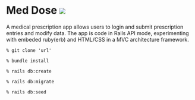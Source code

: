# Med Dose <img src= ![logo2](https://user-images.githubusercontent.com/25704348/234768015-2203b345-ebc7-4b02-9e5c-bc63ce63efa9.png) />
A medical prescription app allows users to login and submit prescription entries and modify data. 
The app is code in Rails API mode, experimenting with embeded ruby(erb) and HTML/CSS in a MVC architecture framework.

```% git clone 'url'```

```% bundle install```

```% rails db:create```

```% rails db:migrate```

```% rails db:seed```
